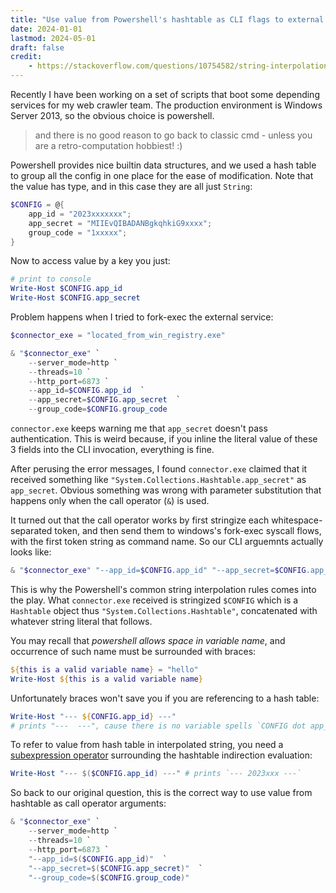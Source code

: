 ```yaml
---
title: "Use value from Powershell's hashtable as CLI flags to external program"
date: 2024-01-01
lastmod: 2024-05-01
draft: false
credit:
    - https://stackoverflow.com/questions/10754582/string-interpolation-of-hashtable-values-in-powershell
---
```


Recently I have been working on a set of scripts that boot some depending services for my web crawler team.
The production environment is Windows Server 2013, so the obvious choice is powershell.

> and there is no good reason to go back to classic cmd - unless you are a retro-computation hobbiest! :)

Powershell provides nice builtin data structures, and we used a hash table to group all the config in one place
for the ease of modification. Note that the value has type, and in this case they are all just `String`:

```ps1
$CONFIG = @{
    app_id = "2023xxxxxxx";
    app_secret = "MIIEvQIBADANBgkqhkiG9xxxx";
    group_code = "1xxxxx";
}
```

Now to access value by a key you just:

```ps1
# print to console
Write-Host $CONFIG.app_id
Write-Host $CONFIG.app_secret
```

Problem happens when I tried to fork-exec the external service:

```ps1
$connector_exe = "located_from_win_registry.exe"

& "$connector_exe" `
    --server_mode=http `
    --threads=10 `
    --http_port=6873 `
    --app_id=$CONFIG.app_id  `
    --app_secret=$CONFIG.app_secret  `
    --group_code=$CONFIG.group_code
```

`connector.exe` keeps warning me that `app_secret` doesn't pass authentication.
This is weird because, if you inline the literal value of these 3 fields into the CLI invocation, everything is fine.

After perusing the error messages, I found `connector.exe` claimed that it received something like `"System.Collections.Hashtable.app_secret"` as `app_secret`. Obvious something was wrong with parameter substitution that happens only when
the call operator (`&`) is used.

It turned out that the call operator works by first stringize each whitespace-separated token, and then send them to windows's
fork-exec syscall flows, with the first token string as command name. So our CLI arguemnts actually looks like:

```ps1
& "$connector_exe" "--app_id=$CONFIG.app_id" "--app_secret=$CONFIG.app_secret" "--group_code=$CONFIG.group_code" # ...
```

This is why the Powershell's common string interpolation rules comes into the play.
What `connector.exe` received is stringized `$CONFIG` which is a `Hashtable` object thus `"System.Collections.Hashtable"`, concatenated with whatever string literal that follows.

You may recall that *powershell allows space in variable name*, and occurrence of such name must be surrounded with braces:

```ps1
${this is a valid variable name} = "hello"
Write-Host ${this is a valid variable name}
```

Unfortunately braces won't save you if you are referencing to a hash table:

```ps1
Write-Host "--- ${CONFIG.app_id} ---"
# prints "---  ---", cause there is no variable spells `CONFIG dot app_id`
```

To refer to value from hash table in interpolated string, you need a [subexpression operator](https://learn.microsoft.com/en-us/powershell/module/microsoft.powershell.core/about/about_operators?view=powershell-7.3#subexpression-operator--) surrounding the hashtable indirection evaluation:

```ps1
Write-Host "--- $($CONFIG.app_id) ---" # prints `--- 2023xxx ---`
```

So back to our original question, this is the correct way to use value from hashtable as call operator arguments:

```ps1
& "$connector_exe" `
    --server_mode=http `
    --threads=10 `
    --http_port=6873 `
    "--app_id=$($CONFIG.app_id)"  `
    "--app_secret=$($CONFIG.app_secret)"  `
    "--group_code=$($CONFIG.group_code)"
```
